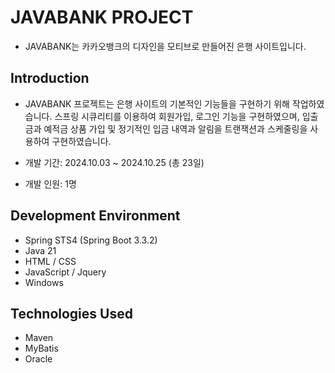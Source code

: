 # JAVABANK PROJECT
 - JAVABANK는 카카오뱅크의 디자인을 모티브로 만들어진 은행 사이트입니다.

## Introduction
 - JAVABANK 프로젝트는 은행 사이트의 기본적인 기능들을 구현하기 위해 작업하였습니다. 스프링 시큐리티를 이용하여 회원가입, 로그인 기능을 구현하였으며, 입출금과 예적금 상품 가입 및 정기적인 입금 내역과 알림을 트랜잭션과 스케줄링을 사용하여 구현하였습니다.

 - 개발 기간: 2024.10.03 ~ 2024.10.25 (총 23일)
 - 개발 인원: 1명

## Development Environment
- Spring STS4 (Spring Boot 3.3.2)
- Java 21
- HTML / CSS
- JavaScript / Jquery
- Windows

## Technologies Used
- Maven
- MyBatis
- Oracle
